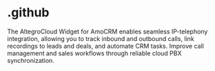 # .github
The AltegroCloud Widget for AmoCRM enables seamless IP-telephony integration, allowing you to track inbound and outbound calls, link recordings to leads and deals, and automate CRM tasks. Improve call management and sales workflows through reliable cloud PBX synchronization.
